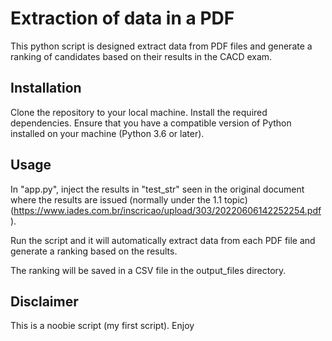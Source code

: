 # Extraction of data in a PDF

This python script is designed extract data from PDF files and generate a ranking of candidates based on their results in the CACD exam. 

## Installation

Clone the repository to your local machine.
Install the required dependencies.
Ensure that you have a compatible version of Python installed on your machine (Python 3.6 or later).

## Usage
In "app.py", inject the results in "test_str" seen in the original document where the results are issued (normally under the 1.1 topic) (https://www.iades.com.br/inscricao/upload/303/20220606142252254.pdf ).

Run the script and it will automatically extract data from each PDF file and generate a ranking based on the results.

The ranking will be saved in a CSV file in the output_files directory.

## Disclaimer
This is a noobie script (my first script). Enjoy


